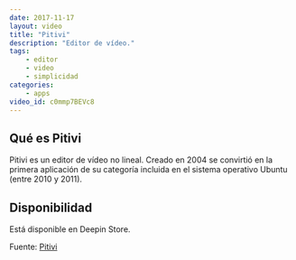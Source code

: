 ```yaml
---
date: 2017-11-17
layout: video
title: "Pitivi"
description: "Editor de vídeo."
tags:
    - editor
    - video
    - simplicidad
categories:
    - apps
video_id: c0mmp7BEVc8
---
```


## Qué es Pitivi
Pitivi es un editor de vídeo no lineal. Creado en 2004 se convirtió en la primera aplicación de su categoría incluida en el sistema operativo Ubuntu (entre 2010 y 2011).

## Disponibilidad

Está disponible en Deepin Store.

Fuente: [Pitivi](http://www.pitivi.org/)
